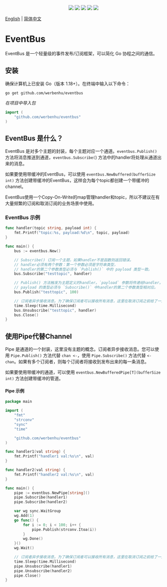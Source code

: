 <div align='center'>
<a href="https://github.com/werbenhu/eventbus/actions"><img src="https://github.com/werbenhu/eventbus/workflows/Go/badge.svg"></a>
<a href="https://goreportcard.com/report/github.com/werbenhu/eventbus"><img src="https://goreportcard.com/badge/github.com/werbenhu/eventbus"></a>
<a href="https://coveralls.io/github/werbenhu/eventbus?branch=master"><img src="https://coveralls.io/repos/github/werbenhu/eventbus/badge.svg?branch=master"></a>   
<a href="https://github.com/werbenhu/eventbus"><img src="https://img.shields.io/github/license/mashape/apistatus.svg"></a>
<a href="https://pkg.go.dev/github.com/werbenhu/eventbus"><img src="https://pkg.go.dev/badge/github.com/werbenhu/eventbus.svg"></a>
</div>

[English](README.md) | [简体中文](README-CN.md)
# EventBus
EventBus 是一个轻量级的事件发布/订阅框架，可以简化 Go 协程之间的通信。


## 安装

确保计算机上已安装 Go（版本 1.18+）。在终端中输入以下命令：

`go get github.com/werbenhu/eventbus`

*在项目中导入包*
```go
import (
	"github.com/werbenhu/eventbus"
)
```

## EventBus 是什么？
EventBus 是对多个主题的封装，每个主题对应一个通道。`eventbus.Publish()` 方法将消息推送到通道，`eventbus.Subscribe(`) 方法中的handler将处理从通道出来的消息。

如果要使用带缓冲的EventBus，可以使用 `eventbus.NewBuffered(bufferSize int)` 方法创建带缓冲的EventBus，这样会为每个topic都创建一个带缓冲的channel。

EventBus使用一个Copy-On-Write的map管理handler和topic，所以不建议在有大量频繁的订阅和取消订阅的业务场景中使用。

### EventBus 示例
```go
func handler(topic string, payload int) {
	fmt.Printf("topic:%s, payload:%d\n", topic, payload)
}

func main() {
	bus := eventbus.New()

	// Subscribe() 订阅一个主题，如果handler不是函数则返回错误。
	// handler必须有两个参数：第一个参数必须是字符串类型，
	// handler的第二个参数类型必须与 `Publish()` 中的 payload 类型一致。
	bus.Subscribe("testtopic", handler)

	// Publish() 方法触发为主题定义的handler。`payload` 参数将传递给handler。
	// payload 的类型必须与 `Subscribe()` 中handler的第二个参数类型相对应。
	bus.Publish("testtopic", 100)

	// 订阅者异步接收消息。为了确保订阅者可以接收所有消息，这里在取消订阅之前给了一点延迟。
	time.Sleep(time.Millisecond)
	bus.Unsubscribe("testtopic", handler)
	bus.Close()
}
```

## 使用Pipe代替Channel

Pipe 是通道的一个封装，这里没有主题的概念。订阅者异步接收消息。您可以使用 `Pipe.Publish()` 方法代替 `chan <-`，使用 `Pipe.Subscribe()` 方法代替 `<-chan`。如果有多个订阅者，则每个订阅者将接收到发布出来的每一条消息。

如果要使用带缓冲的通道，可以使用 `eventbus.NewBufferedPipe[T](bufferSize int)` 方法创建带缓冲的管道。

#### Pipe 示例
```go
package main

import (
	"fmt"
	"strconv"
	"sync"
	"time"

	"github.com/werbenhu/eventbus"
)

func handler1(val string) {
	fmt.Printf("handler1 val:%s\n", val)
}

func handler2(val string) {
	fmt.Printf("handler2 val:%s\n", val)
}

func main() {
	pipe := eventbus.NewPipe[string]()
	pipe.Subscribe(handler1)
	pipe.Subscribe(handler2)

	var wg sync.WaitGroup
	wg.Add(1)
	go func() {
		for i := 0; i < 100; i++ {
			pipe.Publish(strconv.Itoa(i))
		}
		wg.Done()
	}()
	wg.Wait()

	// 订阅者异步接收消息。为了确保订阅者可以接收所有消息，这里在取消订阅之前给了一点延迟。
	time.Sleep(time.Millisecond)
	pipe.Unsubscribe(handler1)
	pipe.Unsubscribe(handler2)
	pipe.Close()
}

```

